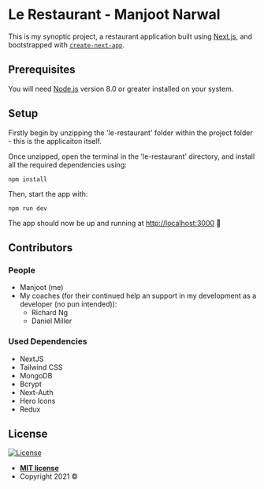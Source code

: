 # Le Restaurant - Manjoot Narwal

This is my synoptic project, a restaurant application built using [Next.js](https://nextjs.org/), and bootstrapped with [`create-next-app`](https://github.com/vercel/next.js/tree/canary/packages/create-next-app).

## Prerequisites

You will need [Node.js](https://nodejs.org/) version 8.0 or greater installed on your system.

## Setup

Firstly  begin by unzipping the 'le-restaurant' folder within the project folder - this is the applicaiton itself.

Once unzipped, open the terminal in the 'le-restaurant' directory, and install all the required dependencies using:

```
npm install
```

Then, start the app with:

```
npm run dev
```

The app should now be up and running at [http://localhost:3000](http://localhost:3000/) 🚀

## Contributors

### People

- Manjoot (me)
- My coaches (for their continued help an support in my development as a developer (no pun intended)):
  - Richard Ng
  - Daniel Miller

### Used Dependencies

- NextJS
- Tailwind CSS
- MongoDB
- Bcrypt
- Next-Auth
- Hero Icons
- Redux

## License

[![License](https://camo.githubusercontent.com/e754645b75702ffcc623fb15d15bd88c0d988ee8a304791fc009ce45268faed6/687474703a2f2f696d672e736869656c64732e696f2f3a6c6963656e73652d6d69742d626c75652e7376673f7374796c653d666c61742d737175617265)](http://badges.mit-license.org/)

- **[MIT license](http://opensource.org/licenses/mit-license.php)**
- Copyright 2021 ©
